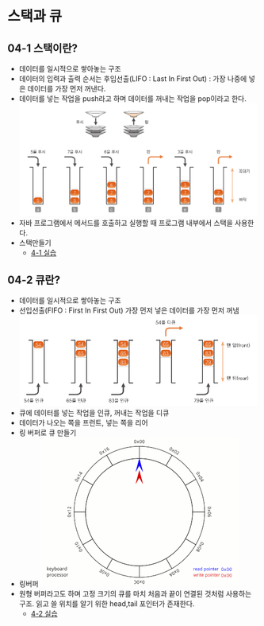 # 스택과 큐

## 04-1 스택이란?
- 데이터를 일시적으로 쌓아놓는 구조
- 데이터의 입력과 출력 순서는 후입선출(LIFO : Last In First Out) : 가장 나중에 넣은 데이터를 가장 먼저 꺼낸다.
- 데이터를 넣는 작업을 push라고 하며 데이터를 꺼내는 작업을 pop이라고 한다.
![img.png](images/stackpushAndPop.png)
- 자바 프로그램에서 메서드를 호출하고 실행할 때 프로그램 내부에서 스택을 사용한다.
- 스택만들기
  - [4-1 실습](../src/ch04/IntStack.java)

## 04-2 큐란?
- 데이터를 일시적으로 쌓아놓는 구조
- 선입선출(FIFO : First In First Out) 가장 먼저 넣은 데이터를 가장 먼저 꺼냄
![img.png](images/queue.png)
- 큐에 데이터를 넣는 작업을 인큐, 꺼내는 작업을 디큐
- 데이터가 나오는 쪽을 프런트, 넣는 쪽을 리어
- 링 버퍼로 큐 만들기
- 링버퍼
![img.png](images/ringBuffer.png)
- 원형 버퍼라고도 하며 고정 크기의 큐를 마치 처음과 끝이 연결된 것처럼 사용하는 구조. 읽고 쓸 위치를 알기 위한 head,tail 포인터가 존재한다.
  - [4-2 실습](../src/ch04/IntQueue.java)